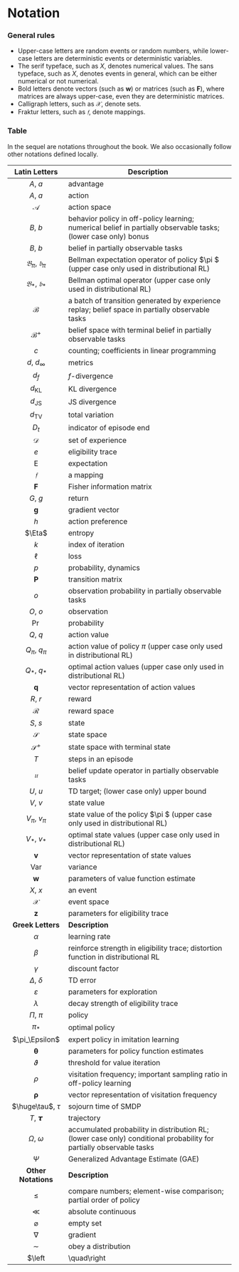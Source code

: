 # Notation

### General rules

- Upper-case letters are random events or random numbers, while lower-case letters are deterministic events or deterministic variables.
- The serif typeface, such as $X$, denotes numerical values. The sans typeface, such as $\mathsfit{X}$, denotes events in general, which can be either numerical or not numerical.
- Bold letters denote vectors (such as $\mathbf{w}$) or matrices (such as $\mathbf{F}$), where matrices are always upper-case, even they are deterministic matrices.
- Calligraph letters, such as $\mathcal{X}$, denote sets.
- Fraktur letters, such as *&#x1D523;*, denote mappings.

### Table

In the sequel are notations throughout the book. We also occasionally follow other notations defined locally.

| Latin Letters | Description |
| :---: | --- |
| $A$, $a$ | advantage |
| $\mathsfit{A}$, $\mathsfit{a}$ | action |
| $\mathcal{A}$ | action space |
| $B$, $b$ | behavior policy in off-policy learning; numerical belief in partially observable tasks; (lower case only) bonus |
| $\mathsfit{B}$, $\mathsfit{b}$ | belief in partially observable tasks |
| *&#x1D505;*$_\pi$, *&#x1D51F;*$_\pi$ | Bellman expectation operator of policy $\pi $ (upper case only used in distributional RL) |
| *&#x1D505;*$_\ast$, *&#x1D51F;*$_\ast$ | Bellman optimal operator (upper case only used in distributional RL) |
| $\mathcal{B}$ | a batch of transition generated by experience replay; belief space in partially observable tasks |
| $\mathcal{B}^+$ | belief space with terminal belief in partially observable tasks |
| $c$ | counting; coefficients in linear programming |
| $d$, $d_\infty$ | metrics |
| $d_f$ | $f$-divergence |
| $d_\text{KL}$ | KL divergence |
| $d_\text{JS}$ | JS divergence |
| $d_\text{TV}$ | total variation |
| $D_t$ | indicator of episode end |
| $\mathcal{D}$ | set of experience |
| $e$ | eligibility trace |
| $\text{E}$ | expectation |
| *&#x1D523;* | a mapping |
| $\mathbf{F}$ | Fisher information matrix |
| $G$, $g$ | return |
| $\mathbf{g}$ | gradient vector |
| $h$ | action preference |
| $\Eta$ | entropy |
| $k$ | index of iteration |
| $\ell$ | loss |
| $p$ | probability, dynamics |
| $\mathbf{P}$ | transition matrix |
| $o$ | observation probability in partially observable tasks |
| $\mathsfit{O}$, $\mathsfit{o}$ | observation |
| $\Pr$ | probability |
| $Q$, $q$ | action value |
| $Q_\pi$, $q_\pi$ | action value of policy $\pi$ (upper case only used in distributional RL) |
| $Q_\ast$, $q_\ast$ | optimal action values (upper case only used in distributional RL) |
| $\mathbf{q}$ | vector representation of action values |
| $R$, $r$ | reward |
| $\mathcal{R}$ | reward space |
| $\mathsfit{S}$, $\mathsfit{s}$ | state |
| $\mathcal{S}$ | state space |
| $\mathcal{S}^+$ | state space with terminal state |
| $T$ | steps in an episode |
| *&#x1D532;* | belief update operator in partially observable tasks |
| $U$, $u$ | TD target; (lower case only) upper bound |
| $V$, $v$ | state value |
| $V_\pi$, $v_\pi$ | state value of the policy $\pi $ (upper case only used in distributional RL) |
| $V_\ast$, $v_\ast$ | optimal state values (upper case only used in distributional RL) |
| $\mathbf{v}$ | vector representation of state values |
| $\mathrm{Var}$ | variance |
| $\mathbf{w}$ | parameters of value function estimate |
| $\mathsfit{X}$, $\mathsfit{x}$ | an event |
| $\mathcal{X}$ | event space |
| $\mathbf{z}$ | parameters for eligibility trace |
| **Greek Letters** | **Description** |
| $\alpha$ | learning rate |
| $\beta$ | reinforce strength in eligibility trace; distortion function in distributional RL |
| $\gamma$ | discount factor |
| $\mathit\Delta$, $\delta$ | TD error |
| $\varepsilon$ | parameters for exploration |
| $\lambda$ | decay strength of eligibility trace |
| $\mathit\Pi$, $\pi$ | policy |
| $\pi_\ast$ | optimal policy |
| $\pi_\Epsilon$ | expert policy in imitation learning |
| $\boldsymbol\uptheta$ | parameters for policy function estimates |
| $\vartheta$ | threshold for value iteration |
| $\rho$ | visitation frequency; important sampling ratio in off-policy learning |
| $\boldsymbol\uprho$ | vector representation of visitation frequency |
| $\huge\tau$, $\tau$ | sojourn time of SMDP |
| $\mathsfit{T}$, &#x1D7BD; | trajectory |
| $\mathit\Omega$, $\omega$ | accumulated probability in distribution RL; (lower case only) conditional probability for partially observable tasks |
| $\mathit\Psi$ | Generalized Advantage Estimate (GAE) |
| **Other Notations** | **Description** |
| $\le$ | compare numbers; element-wise comparison; partial order of policy |
| $\ll$ | absolute continuous |
| $\varnothing$ | empty set |
| $\nabla$ | gradient |
| $\sim$ | obey a distribution |
| $\left|\quad\right|$ | absolute value of a real number; element-wise absolute values of a vector or a matrix; the number of elements in a set |
